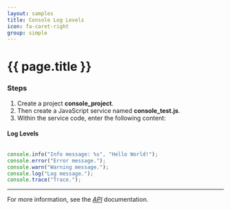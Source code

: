 ```yaml
---
layout: samples
title: Console Log Levels
icon: fa-caret-right
group: simple
---
```


{{ page.title }}
===

### Steps


1. Create a project **console_project**.
2. Then create a JavaScript service named **console_test.js**.
3. Within the service code, enter the following content:

#### Log Levels

```javascript

console.info("Info message: %s", "Hello World!");
console.error("Error message.");
console.warn("Warning message.");
console.log("Log message.");
console.trace("Trace.");

```

---

For more information, see the *[API](../api/)* documentation.
